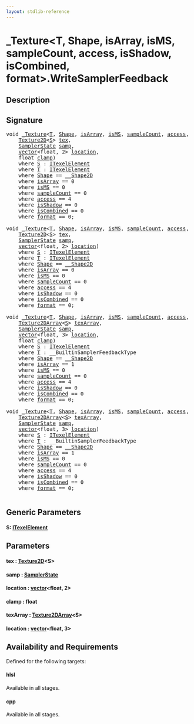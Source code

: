 ```yaml
---
layout: stdlib-reference
---
```


# \_Texture\<T, Shape, isArray, isMS, sampleCount, access, isShadow, isCombined, format\>\.WriteSamplerFeedback

## Description





## Signature 

<pre>
<span class="code_keyword">void</span> <a href="index.html" class="code_type">_Texture</a>&lt;<a href="index.html#typeparam-T" class="code_type">T</a>, <a href="index.html#typeparam-Shape" class="code_type">Shape</a>, <a href="index.html#decl-isArray" class="code_var">isArray</a>, <a href="index.html#decl-isMS" class="code_var">isMS</a>, <a href="index.html#decl-sampleCount" class="code_var">sampleCount</a>, <a href="index.html#decl-access" class="code_var">access</a>, <a href="index.html#decl-isShadow" class="code_var">isShadow</a>, <a href="index.html#decl-isCombined" class="code_var">isCombined</a>, <a href="index.html#decl-format" class="code_var">format</a>&gt;.<a href="writesamplerfeedback-05c.html">WriteSamplerFeedback</a>&lt;<a href="writesamplerfeedback-05c.html#typeparam-S" class="code_type">S</a>&gt;(
    <a href="texture2d-08.html" class="code_type">Texture2D</a>&lt;<a href="writesamplerfeedback-05c.html#typeparam-S" class="code_type">S</a>&gt; <a href="writesamplerfeedback-05c.html#decl-tex" class="code_param">tex</a>,
    <a href="index.html" class="code_type">SamplerState</a> <a href="writesamplerfeedback-05c.html#decl-samp" class="code_param">samp</a>,
    <a href="index.html" class="code_type">vector</a>&lt;<span class="code_keyword">float</span>, 2&gt; <a href="writesamplerfeedback-05c.html#decl-location" class="code_param">location</a>,
    <span class="code_keyword">float</span> <a href="writesamplerfeedback-05c.html#decl-clamp" class="code_param">clamp</a>)
    <span class='code_keyword'>where</span> <a href="writesamplerfeedback-05c.html#typeparam-S" class="code_type">S</a> : <a href="index.html" class="code_type">ITexelElement</a>
    <span class='code_keyword'>where</span> <a href="index.html#typeparam-T" class="code_type">T</a> : <a href="index.html" class="code_type">ITexelElement</a>
    <span class='code_keyword'>where</span> <a href="index.html#typeparam-Shape" class="code_type">Shape</a> == <a href="index.html" class="code_type">__Shape2D</a>
    <span class='code_keyword'>where</span> <a href="index.html#decl-isArray" class="code_var">isArray</a> == 0
    <span class='code_keyword'>where</span> <a href="index.html#decl-isMS" class="code_var">isMS</a> == 0
    <span class='code_keyword'>where</span> <a href="index.html#decl-sampleCount" class="code_var">sampleCount</a> == 0
    <span class='code_keyword'>where</span> <a href="index.html#decl-access" class="code_var">access</a> == 4
    <span class='code_keyword'>where</span> <a href="index.html#decl-isShadow" class="code_var">isShadow</a> == 0
    <span class='code_keyword'>where</span> <a href="index.html#decl-isCombined" class="code_var">isCombined</a> == 0
    <span class='code_keyword'>where</span> <a href="index.html#decl-format" class="code_var">format</a> == 0;

<span class="code_keyword">void</span> <a href="index.html" class="code_type">_Texture</a>&lt;<a href="index.html#typeparam-T" class="code_type">T</a>, <a href="index.html#typeparam-Shape" class="code_type">Shape</a>, <a href="index.html#decl-isArray" class="code_var">isArray</a>, <a href="index.html#decl-isMS" class="code_var">isMS</a>, <a href="index.html#decl-sampleCount" class="code_var">sampleCount</a>, <a href="index.html#decl-access" class="code_var">access</a>, <a href="index.html#decl-isShadow" class="code_var">isShadow</a>, <a href="index.html#decl-isCombined" class="code_var">isCombined</a>, <a href="index.html#decl-format" class="code_var">format</a>&gt;.<a href="writesamplerfeedback-05c.html">WriteSamplerFeedback</a>&lt;<a href="writesamplerfeedback-05c.html#typeparam-S" class="code_type">S</a>&gt;(
    <a href="texture2d-08.html" class="code_type">Texture2D</a>&lt;<a href="writesamplerfeedback-05c.html#typeparam-S" class="code_type">S</a>&gt; <a href="writesamplerfeedback-05c.html#decl-tex" class="code_param">tex</a>,
    <a href="index.html" class="code_type">SamplerState</a> <a href="writesamplerfeedback-05c.html#decl-samp" class="code_param">samp</a>,
    <a href="index.html" class="code_type">vector</a>&lt;<span class="code_keyword">float</span>, 2&gt; <a href="writesamplerfeedback-05c.html#decl-location" class="code_param">location</a>)
    <span class='code_keyword'>where</span> <a href="writesamplerfeedback-05c.html#typeparam-S" class="code_type">S</a> : <a href="index.html" class="code_type">ITexelElement</a>
    <span class='code_keyword'>where</span> <a href="index.html#typeparam-T" class="code_type">T</a> : <a href="index.html" class="code_type">ITexelElement</a>
    <span class='code_keyword'>where</span> <a href="index.html#typeparam-Shape" class="code_type">Shape</a> == <a href="index.html" class="code_type">__Shape2D</a>
    <span class='code_keyword'>where</span> <a href="index.html#decl-isArray" class="code_var">isArray</a> == 0
    <span class='code_keyword'>where</span> <a href="index.html#decl-isMS" class="code_var">isMS</a> == 0
    <span class='code_keyword'>where</span> <a href="index.html#decl-sampleCount" class="code_var">sampleCount</a> == 0
    <span class='code_keyword'>where</span> <a href="index.html#decl-access" class="code_var">access</a> == 4
    <span class='code_keyword'>where</span> <a href="index.html#decl-isShadow" class="code_var">isShadow</a> == 0
    <span class='code_keyword'>where</span> <a href="index.html#decl-isCombined" class="code_var">isCombined</a> == 0
    <span class='code_keyword'>where</span> <a href="index.html#decl-format" class="code_var">format</a> == 0;

<span class="code_keyword">void</span> <a href="index.html" class="code_type">_Texture</a>&lt;<a href="index.html#typeparam-T" class="code_type">T</a>, <a href="index.html#typeparam-Shape" class="code_type">Shape</a>, <a href="index.html#decl-isArray" class="code_var">isArray</a>, <a href="index.html#decl-isMS" class="code_var">isMS</a>, <a href="index.html#decl-sampleCount" class="code_var">sampleCount</a>, <a href="index.html#decl-access" class="code_var">access</a>, <a href="index.html#decl-isShadow" class="code_var">isShadow</a>, <a href="index.html#decl-isCombined" class="code_var">isCombined</a>, <a href="index.html#decl-format" class="code_var">format</a>&gt;.<a href="writesamplerfeedback-05c.html">WriteSamplerFeedback</a>&lt;<a href="writesamplerfeedback-05c.html#typeparam-S" class="code_type">S</a>&gt;(
    <a href="texture2darray-089.html" class="code_type">Texture2DArray</a>&lt;<a href="writesamplerfeedback-05c.html#typeparam-S" class="code_type">S</a>&gt; <a href="writesamplerfeedback-05c.html#decl-texArray" class="code_param">texArray</a>,
    <a href="index.html" class="code_type">SamplerState</a> <a href="writesamplerfeedback-05c.html#decl-samp" class="code_param">samp</a>,
    <a href="index.html" class="code_type">vector</a>&lt;<span class="code_keyword">float</span>, 3&gt; <a href="writesamplerfeedback-05c.html#decl-location" class="code_param">location</a>,
    <span class="code_keyword">float</span> <a href="writesamplerfeedback-05c.html#decl-clamp" class="code_param">clamp</a>)
    <span class='code_keyword'>where</span> <a href="writesamplerfeedback-05c.html#typeparam-S" class="code_type">S</a> : <a href="index.html" class="code_type">ITexelElement</a>
    <span class='code_keyword'>where</span> <a href="index.html#typeparam-T" class="code_type">T</a> : __BuiltinSamplerFeedbackType
    <span class='code_keyword'>where</span> <a href="index.html#typeparam-Shape" class="code_type">Shape</a> == <a href="index.html" class="code_type">__Shape2D</a>
    <span class='code_keyword'>where</span> <a href="index.html#decl-isArray" class="code_var">isArray</a> == 1
    <span class='code_keyword'>where</span> <a href="index.html#decl-isMS" class="code_var">isMS</a> == 0
    <span class='code_keyword'>where</span> <a href="index.html#decl-sampleCount" class="code_var">sampleCount</a> == 0
    <span class='code_keyword'>where</span> <a href="index.html#decl-access" class="code_var">access</a> == 4
    <span class='code_keyword'>where</span> <a href="index.html#decl-isShadow" class="code_var">isShadow</a> == 0
    <span class='code_keyword'>where</span> <a href="index.html#decl-isCombined" class="code_var">isCombined</a> == 0
    <span class='code_keyword'>where</span> <a href="index.html#decl-format" class="code_var">format</a> == 0;

<span class="code_keyword">void</span> <a href="index.html" class="code_type">_Texture</a>&lt;<a href="index.html#typeparam-T" class="code_type">T</a>, <a href="index.html#typeparam-Shape" class="code_type">Shape</a>, <a href="index.html#decl-isArray" class="code_var">isArray</a>, <a href="index.html#decl-isMS" class="code_var">isMS</a>, <a href="index.html#decl-sampleCount" class="code_var">sampleCount</a>, <a href="index.html#decl-access" class="code_var">access</a>, <a href="index.html#decl-isShadow" class="code_var">isShadow</a>, <a href="index.html#decl-isCombined" class="code_var">isCombined</a>, <a href="index.html#decl-format" class="code_var">format</a>&gt;.<a href="writesamplerfeedback-05c.html">WriteSamplerFeedback</a>&lt;<a href="writesamplerfeedback-05c.html#typeparam-S" class="code_type">S</a>&gt;(
    <a href="texture2darray-089.html" class="code_type">Texture2DArray</a>&lt;<a href="writesamplerfeedback-05c.html#typeparam-S" class="code_type">S</a>&gt; <a href="writesamplerfeedback-05c.html#decl-texArray" class="code_param">texArray</a>,
    <a href="index.html" class="code_type">SamplerState</a> <a href="writesamplerfeedback-05c.html#decl-samp" class="code_param">samp</a>,
    <a href="index.html" class="code_type">vector</a>&lt;<span class="code_keyword">float</span>, 3&gt; <a href="writesamplerfeedback-05c.html#decl-location" class="code_param">location</a>)
    <span class='code_keyword'>where</span> <a href="writesamplerfeedback-05c.html#typeparam-S" class="code_type">S</a> : <a href="index.html" class="code_type">ITexelElement</a>
    <span class='code_keyword'>where</span> <a href="index.html#typeparam-T" class="code_type">T</a> : __BuiltinSamplerFeedbackType
    <span class='code_keyword'>where</span> <a href="index.html#typeparam-Shape" class="code_type">Shape</a> == <a href="index.html" class="code_type">__Shape2D</a>
    <span class='code_keyword'>where</span> <a href="index.html#decl-isArray" class="code_var">isArray</a> == 1
    <span class='code_keyword'>where</span> <a href="index.html#decl-isMS" class="code_var">isMS</a> == 0
    <span class='code_keyword'>where</span> <a href="index.html#decl-sampleCount" class="code_var">sampleCount</a> == 0
    <span class='code_keyword'>where</span> <a href="index.html#decl-access" class="code_var">access</a> == 4
    <span class='code_keyword'>where</span> <a href="index.html#decl-isShadow" class="code_var">isShadow</a> == 0
    <span class='code_keyword'>where</span> <a href="index.html#decl-isCombined" class="code_var">isCombined</a> == 0
    <span class='code_keyword'>where</span> <a href="index.html#decl-format" class="code_var">format</a> == 0;

</pre>

## Generic Parameters

####  <a id="typeparam-S"></a>S: [ITexelElement](../../interfaces/itexelelement-016/index)

## Parameters

####  <a id="decl-tex"></a>tex  : [Texture2D](../texture2d-08)\<S\>
####  <a id="decl-samp"></a>samp  : [SamplerState](../samplerstate-07/index)
####  <a id="decl-location"></a>location  : [vector](../vector/index)\<float, 2\>
####  <a id="decl-clamp"></a>clamp  : float
####  <a id="decl-texArray"></a>texArray  : [Texture2DArray](../texture2darray-089)\<S\>
####  <a id="decl-location"></a>location  : [vector](../vector/index)\<float, 3\>

## Availability and Requirements

Defined for the following targets:

#### hlsl
Available in all stages.

#### cpp
Available in all stages.




